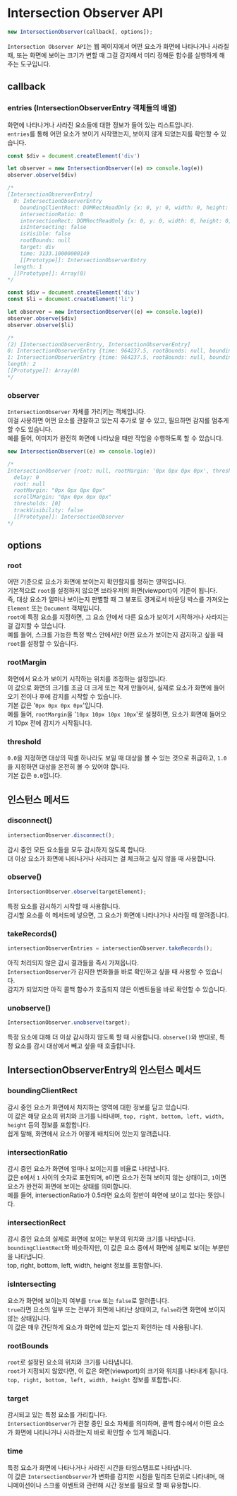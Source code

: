 # Intersection Observer API

```js
new IntersectionObserver(callback[, options]);
```

`Intersection Observer API`는 웹 페이지에서 어떤 요소가 화면에 나타나거나 사라질 때, 또는 화면에 보이는 크기가 변할 때 그걸 감지해서 미리 정해둔 함수를 실행하게 해주는 도구입니다.

## callback

### entries (IntersectionObserverEntry 객체들의 배열)

화면에 나타나거나 사라진 요소들에 대한 정보가 들어 있는 리스트입니다.\
`entries`를 통해 어떤 요소가 보이기 시작했는지, 보이지 않게 되었는지를 확인할 수 있습니다.

```js
const $div = document.createElement('div')

let observer = new IntersectionObserver((e) => console.log(e))
observer.observe($div)

/*
[IntersectionObserverEntry]
  0: IntersectionObserverEntry
    boundingClientRect: DOMRectReadOnly {x: 0, y: 0, width: 0, height: 0, top: 0, …}
    intersectionRatio: 0
    intersectionRect: DOMRectReadOnly {x: 0, y: 0, width: 0, height: 0, top: 0, …}
    isIntersecting: false
    isVisible: false
    rootBounds: null
    target: div
    time: 3133.10000000149
    [[Prototype]]: IntersectionObserverEntry
  length: 1
  [[Prototype]]: Array(0)
*/
```

```js
const $div = document.createElement('div')
const $li = document.createElement('li')

let observer = new IntersectionObserver((e) => console.log(e))
observer.observe($div)
observer.observe($li)

/*
(2) [IntersectionObserverEntry, IntersectionObserverEntry]
0: IntersectionObserverEntry {time: 964237.5, rootBounds: null, boundingClientRect: DOMRectReadOnly, intersectionRect: DOMRectReadOnly, isIntersecting: false, …}
1: IntersectionObserverEntry {time: 964237.5, rootBounds: null, boundingClientRect: DOMRectReadOnly, intersectionRect: DOMRectReadOnly, isIntersecting: false, …}
length: 2
[[Prototype]]: Array(0)
*/
```

### observer

`IntersectionObserver` 자체를 가리키는 객체입니다.\
이걸 사용하면 어떤 요소를 관찰하고 있는지 추가로 알 수 있고, 필요하면 감지를 멈추게 할 수도 있습니다.\
예를 들어, 이미지가 완전히 화면에 나타났을 때만 작업을 수행하도록 할 수 있습니다.

```js
new IntersectionObserver((e) => console.log(e))

/*
IntersectionObserver {root: null, rootMargin: '0px 0px 0px 0px', thresholds: Array(1), delay: 0, trackVisibility: false, …}
  delay: 0
  root: null
  rootMargin: "0px 0px 0px 0px"
  scrollMargin: "0px 0px 0px 0px"
  thresholds: [0]
  trackVisibility: false
  [[Prototype]]: IntersectionObserver
*/
```

## options

### root

어떤 기준으로 요소가 화면에 보이는지 확인할지를 정하는 영역입니다.\
기본적으로 `root`를 설정하지 않으면 브라우저의 화면(viewport)이 기준이 됩니다.\
즉, 대상 요소가 얼마나 보이는지 판별할 때 그 뷰포트 경계로서 바운딩 박스를 가져오는 `Element` 또는 `Document` 객체입니다.\
`root`에 특정 요소를 지정하면, 그 요소 안에서 다른 요소가 보이기 시작하거나 사라지는 걸 감지할 수 있습니다.\
예를 들어, 스크롤 가능한 특정 박스 안에서만 어떤 요소가 보이는지 감지하고 싶을 때 `root`를 설정할 수 있습니다.

### rootMargin

화면에서 요소가 보이기 시작하는 위치를 조정하는 설정입니다.\
이 값으로 화면의 크기를 조금 더 크게 또는 작게 만들어서, 실제로 요소가 화면에 들어오기 전이나 후에 감지를 시작할 수 있습니다.\
기본 값은 '`0px 0px 0px 0px`'입니다.\
예를 들어, `rootMargin`을 '`10px 10px 10px 10px`'로 설정하면, 요소가 화면에 들어오기 10px 전에 감지가 시작됩니다.

### threshold

`0.0`을 지정하면 대상의 픽셀 하나라도 보일 때 대상을 볼 수 있는 것으로 취급하고, `1.0`을 지정하면 대상을 온전히 볼 수 있어야 합니다.\
기본 값은 `0.0`입니다.

## 인스턴스 메서드

### disconnect()

```js
intersectionObserver.disconnect();
```

감시 중인 모든 요소들을 모두 감시하지 않도록 합니다.\
더 이상 요소가 화면에 나타나거나 사라지는 걸 체크하고 싶지 않을 때 사용합니다.

### observe()

```js
IntersectionObserver.observe(targetElement);
```

특정 요소를 감시하기 시작할 때 사용합니다.\
감시할 요소를 이 메서드에 넣으면, 그 요소가 화면에 나타나거나 사라질 때 알려줍니다.

### takeRecords()

```js
intersectionObserverEntries = intersectionObserver.takeRecords();
```

아직 처리되지 않은 감시 결과들을 즉시 가져옵니다.\
`IntersectionObserver`가 감지한 변화들을 바로 확인하고 싶을 때 사용할 수 있습니다.\
감지가 되었지만 아직 콜백 함수가 호출되지 않은 이벤트들을 바로 확인할 수 있습니다.

### unobserve()

```js
IntersectionObserver.unobserve(target);
```

특정 요소에 대해 더 이상 감시하지 않도록 할 때 사용합니다.
`observe()`와 반대로, 특정 요소를 감시 대상에서 빼고 싶을 때 호출합니다.

## IntersectionObserverEntry의 인스턴스 메서드

### boundingClientRect

감시 중인 요소가 화면에서 차지하는 영역에 대한 정보를 담고 있습니다.\
이 값은 해당 요소의 위치와 크기를 나타내며, `top, right, bottom, left, width, height` 등의 정보를 포함합니다.\
쉽게 말해, 화면에서 요소가 어떻게 배치되어 있는지 알려줍니다.

### intersectionRatio

감시 중인 요소가 화면에 얼마나 보이는지를 비율로 나타냅니다.\
값은 `0`에서 `1` 사이의 숫자로 표현되며, `0`이면 요소가 전혀 보이지 않는 상태이고, `1`이면 요소가 완전히 화면에 보이는 상태를 의미합니다.\
예를 들어, intersectionRatio가 0.5라면 요소의 절반이 화면에 보이고 있다는 뜻입니다.

### intersectionRect

감시 중인 요소의 실제로 화면에 보이는 부분의 위치와 크기를 나타냅니다.\
`boundingClientRect`와 비슷하지만, 이 값은 요소 중에서 화면에 실제로 보이는 부분만을 나타냅니다.\
top, right, bottom, left, width, height 정보를 포함합니다.

### isIntersecting

요소가 화면에 보이는지 여부를 `true` 또는 `false`로 알려줍니다.\
`true`라면 요소의 일부 또는 전부가 화면에 나타난 상태이고, `false`라면 화면에 보이지 않는 상태입니다.\
이 값은 매우 간단하게 요소가 화면에 있는지 없는지 확인하는 데 사용됩니다.

### rootBounds

`root`로 설정된 요소의 위치와 크기를 나타냅니다.\
`root`가 지정되지 않았다면, 이 값은 화면(viewport)의 크기와 위치를 나타내게 됩니다.\
`top, right, bottom, left, width, height` 정보를 포함합니다.

### target

감시되고 있는 특정 요소를 가리킵니다.\
`IntersectionObserver`가 관찰 중인 요소 자체를 의미하며, 콜백 함수에서 어떤 요소가 화면에 나타나거나 사라졌는지 바로 확인할 수 있게 해줍니다.

### time

특정 요소가 화면에 나타나거나 사라진 시간을 타임스탬프로 나타냅니다.\
이 값은 `IntersectionObserver`가 변화를 감지한 시점을 밀리초 단위로 나타내며, 애니메이션이나 스크롤 이벤트와 관련해 시간 정보를 필요로 할 때 유용합니다.
